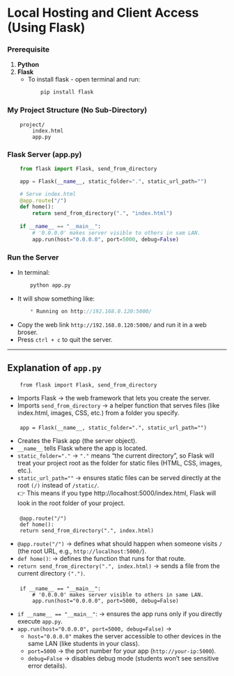 # Local Hosting and Client Access (Using Flask)
### Prerequisite
1. **Python**
2. **Flask**
    - To install flask - open terminal and run:
        ```cmd
            pip install flask
        ```

### My Project Structure (No Sub-Directory)
```pgsql
    project/
        index.html
        app.py
```

### Flask Server (app.py)
```python
    from flask import Flask, send_from_directory

    app = Flask(__name__, static_folder=".", static_url_path="")

    # Serve index.html
    @app.route("/")
    def home():
        return send_from_directory(".", "index.html")
    
    if __name__ == "__main__":
        # '0.0.0.0' makes server visible to others in sam LAN.
        app.run(host="0.0.0.0", port=5000, debug=False)
```

### Run the Server
- In terminal:
    ```cmd
        python app.py
    ```
- It will show something like:
    ```csharp
        * Running on http://192.168.0.120:5000/
    ```
- Copy the web link `http://192.168.0.120:5000/` and run it in a web broser.
- Press `ctrl + c` to quit the server.

---

## Explanation of `app.py`

####
```
    from flask import Flask, send_from_directory
```
- Imports Flask → the web framework that lets you create the server.
- Imports `send_from_directory` → a helper function that serves files (like index.html, images, CSS, etc.) from a folder you specify.

####
```
    app = Flask(__name__, static_folder=".", static_url_path="")
```
- Creates the Flask app (the server object).
- `__name__` tells Flask where the app is located.
- `static_folder="."` → `"."` means “the current directory”, so Flask will treat your project root as the folder for static files (HTML, CSS, images, etc.).
- `static_url_path=""` → ensures static files can be served directly at the root `(/)` instead of `/static/`.<br>
👉 This means if you type http://localhost:5000/index.html, Flask will look in the root folder of your project.

####
```code
    @app.route("/")
    def home():
    return send_from_directory(".", index.html)
```

- `@app.route("/")` → defines what should happen when someone visits `/` (the root URL, e.g., `http://localhost:5000/`).
- `def home()`: → defines the function that runs for that route.
- `return send_from_directory(".", index.html)` → sends a file from the current directory `(".")`.

####
```code
    if __name__ == "__main__":
        # '0.0.0.0' makes server visible to others in same LAN.
        app.run(host="0.0.0.0", port=5000, debug=False)
```
- `if __name__ == "__main__"`: → ensures the app runs only if you directly execute `app.py`.
- `app.run(host="0.0.0.0", port=5000, debug=False)` →
    - `host="0.0.0.0"` makes the server accessible to other devices in the same LAN (like students in your class).
    - `port=5000` → the port number for your app (`http://your-ip:5000`).
    - `debug=False` → disables debug mode (students won’t see sensitive error details).